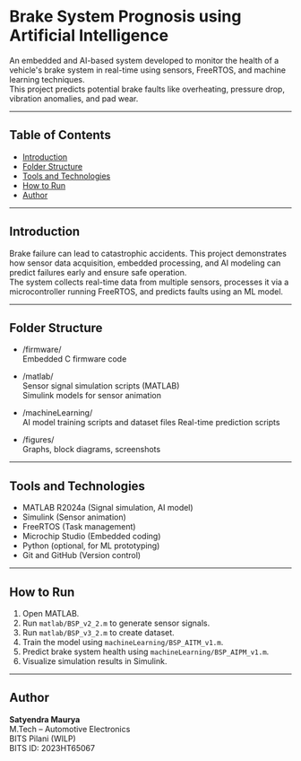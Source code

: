 
# Brake System Prognosis using Artificial Intelligence

An embedded and AI-based system developed to monitor the health of a vehicle's brake system in real-time using sensors, FreeRTOS, and machine learning techniques.  
This project predicts potential brake faults like overheating, pressure drop, vibration anomalies, and pad wear.

---

## Table of Contents
- [Introduction](#introduction)
- [Folder Structure](#folder-structure)
- [Tools and Technologies](#tools-and-technologies)
- [How to Run](#how-to-run)
- [Author](#author)

---

## Introduction

Brake failure can lead to catastrophic accidents. This project demonstrates how sensor data acquisition, embedded processing, and AI modeling can predict failures early and ensure safe operation.  
The system collects real-time data from multiple sensors, processes it via a microcontroller running FreeRTOS, and predicts faults using an ML model.

---

## Folder Structure

- /firmware/  
  Embedded C firmware code

- /matlab/  
  Sensor signal simulation scripts (MATLAB)  
  Simulink models for sensor animation

- /machineLearning/  
  AI model training scripts and dataset files
  Real-time prediction scripts

- /figures/  
  Graphs, block diagrams, screenshots

---

## Tools and Technologies

- MATLAB R2024a (Signal simulation, AI model)
- Simulink (Sensor animation)
- FreeRTOS (Task management)
- Microchip Studio (Embedded coding)
- Python (optional, for ML prototyping)
- Git and GitHub (Version control)

---

## How to Run

1. Open MATLAB.
2. Run `matlab/BSP_v2_2.m` to generate sensor signals.
3. Run `matlab/BSP_v3_2.m` to create dataset.
4. Train the model using `machineLearning/BSP_AITM_v1.m`.
5. Predict brake system health using `machineLearning/BSP_AIPM_v1.m`.
6. Visualize simulation results in Simulink.

---

## Author

**Satyendra Maurya**  
M.Tech – Automotive Electronics  
BITS Pilani (WILP)  
BITS ID: 2023HT65067
